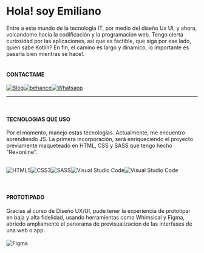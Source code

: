 # Hola! soy Emiliano
Entre a este mundo de la tecnología IT, por medio del diseño Ux UI, y ahora, volcandome hacia la codificación y la programacíon web.
Tengo cierta curiosidad por las aplicaciones, asi que es factible, que siga por ese lado, quien sabe Kotlin? En fin, el camino es largo y dinamico, lo importante es pasarla bien mientras se hace!.<br><br>

#### CONTACTAME
[![Blog](https://img.shields.io/badge/LinkedIn-0077B5?style=for-the-badge&logo=linkedin&logoColor=white)](https://www.linkedin.com/in/emiliano-agu-834544226/)[![behance](	https://img.shields.io/badge/Behance-0054F7?style=for-the-badge&logo=behance&logoColor=white)](https://www.behance.net/emilianocba)[![Whatsapp](https://img.shields.io/badge/WhatsApp-25D366?style=for-the-badge&logo=whatsapp&logoColor=white)](+543513441306)<br>

--- 
<br>

#### TECNOLOGIAS QUE USO
Por el momento, manejo estas tecnologías.
Actualmente, me encuentro aprendiendo JS. La primera incorporación, será enriqueciendo el proyecto previamente maqueteado en HTML, CSS y SASS que tengo hecho "Re+online".

<div style="display: inline_block"><br>
  <img align="center" alt="HTML5" src="https://img.shields.io/badge/HTML5-E34F26?style=for-the-badge&logo=html5&logoColor=white"/><img align="center" alt="CSS3" src="https://img.shields.io/badge/CSS3-1572B6?style=for-the-badge&logo=css3&logoColor=white"/><img align="center" alt="SASS" src="https://img.shields.io/badge/Sass-CC6699?style=for-the-badge&logo=sass&logoColor=white"/><img align="center" alt="Visual Studio Code" src="https://img.shields.io/badge/JavaScript-F7DF1E?style=for-the-badge&logo=javascript&logoColor=black"/><img align="center" alt="Visual Studio Code" src="https://img.shields.io/badge/Visual_Studio_Code-0078D4?style=for-the-badge&logo=visual%20studio%20code&logoColor=white"/>
</div><br><br>

#### PROTOTIPADO
Gracias al curso de Diseño UX/UI, pude tener la experiencia de prototipar en baja y alta fidelidad, usando herramientas como Whimsical y Figma, abriedo ampliamente el panorama de previsualizacion de las interfases de una web o app.
<br><br>
 ![Figma](https://img.shields.io/badge/figma-%23F24E1E.svg?style=for-the-badge&logo=figma&logoColor=white)


